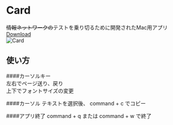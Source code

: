 # Card
~~情報ネットワークの~~テストを乗り切るために開発されたMac用アプリ  
[Download](https://github.com/Code-Hex/Card/blob/master/Card/Card.dmg?raw=true)  
![Card](https://github.com/Code-Hex/Card/blob/master/Card/Card/Assets.xcassets/AppIcon.appiconset/256.png "Card")
## 使い方

####カーソルキー  
左右でページ送り、戻り  
上下でフォントサイズの変更  
  
####カーソル
テキストを選択後、 command + c でコピー
  
####アプリ終了
command + q または command + w で終了
